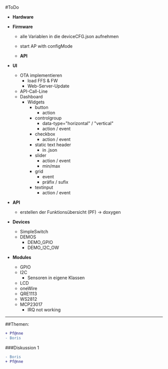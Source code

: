 #ToDo

- **Hardware**

- **Firmware**
  - alle Variablen in die deviceCFG.json aufnehmen
  - start AP with configMode

  - **API**

- **UI**
  - OTA implementieren
    - load FFS & FW
    - Web-Server-Update
  - API-Call-Line
  - Dashboard
    - Widgets
      - button
        - action
      - controlgroup
        - data-type="horizontal" / "vertical"
        - action / event
      - checkbox
        - action / event
      - static text header
        - in .json
      - slider
        - action / event
        - min/max
      - grid  
        - event
        - präfix / sufix
      - textinput
        - action / event   

- **API**
  - erstellen der Funktionsübersicht (PF) -> doxygen

- **Devices**
  - SimpleSwitch
  - DEMOS
    - DEMO_GPIO
    - DEMO_I2C_OW

- **Modules**
  - GPIO
  - I2C
    - Sensoren in eigene Klassen
  - LCD
  - oneWire
  - QRE1113
  - WS2812
  - MCP23017
    - IRQ not working



***
##Themen:
```diff
+ Pf@nne
- Boris
```

###Diskussion 1
```diff
- Boris
+ Pf@nne
```
